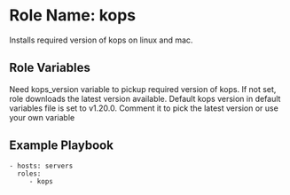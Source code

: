 Role Name: kops
===============

Installs required version of kops on linux and mac.


Role Variables
--------------

Need kops_version variable to pickup required version of kops. If not set, role downloads the latest version available.
Default kops version in default variables file is set to v1.20.0. Comment it to pick the latest version or use your own variable


Example Playbook
----------------

    - hosts: servers
      roles:
         - kops
